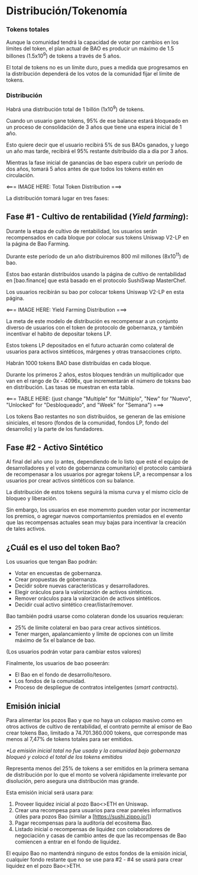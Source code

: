 # Distribución/Tokenomía


### Tokens totales

Aunque la comunidad tendrá la capacidad de votar por cambios en los límites del token, el plan actual de BAO es producir un máximo de 1.5 billones (1.5x10<sup>9</sup>) de tokens a través de 5 años.

El total de tokens no es un límite duro, pues a medida que progresamos en la distribución dependerá de los votos de la comunidad fijar el límite de tokens.

### Distribución
Habrá una distribución total de 1 billón (1x10<sup>9</sup>) de tokens. 

Cuando un usuario gane tokens, 95% de ese balance estará bloqueado en un proceso de consolidación de 3 años que tiene una espera inicial de 1 año.

Esto quiere decir que el usuario recibirá 5% de sus BAOs ganados, y luego un año mas tarde, recibirá el 95% restante dsitribuído día a día por 3 años.

Mientras la fase inicial de ganancias de bao espera cubrir un período de dos años, tomará 5 años antes de que todos los tokens estén en circulación.

<=== IMAGE HERE: Total Token Distribution ===>

La distribución tomará lugar en tres fases:

## Fase #1 - Cultivo de rentabilidad (_Yield farming_):

Durante la etapa de cultivo de rentabilidad, los usuarios serán recompensados en cada bloque por colocar sus tokens Uniswap V2-LP en la página de Bao Farming.

Durante este período de un año distribuiremos 800 mil millones (8x10<sup>11</sup>) de bao. 

Estos bao estarán distribuídos usando la página de cultivo de rentabilidad en [bao.finance] que está basado en el protocolo SushiSwap MasterChef.

Los usuarios recibirán su bao por colocar tokens Uniswap V2-LP en esta página.

<=== IMAGE HERE: Yield Farming Distribution ===>

La meta de este modelo de distribución es recompensar a un conjunto diverso de usuarios con el token de protocolo de gobernanza, y también incentivar el habito de depositar tokens LP.

Estos tokens LP depositados en el futuro actuarán como colateral de usuarios para activos sintéticos, márgenes y otras transacciones cripto.

Habrán 1000 tokens BAO base distribuídas en cada bloque.

Durante los primeros 2 años, estos bloques tendrán un multiplicador que van en el rango de 0x - 4096x, que incrementarán el número de toksns bao en distribución. Las tasas se muestran en esta tabla.

<=== TABLE HERE:  (just change "Multiple" for "Múltiplo", "New" for "Nuevo", "Unlocked" for "Desbloqueado", and "Week" for "Semana") ===>

Los tokens Bao restantes no son distribuídos, se generan de las emisione siniciales, el tesoro (fondos de la comunidad, fondos LP, fondo del desarrollo) y la parte de los fundadores.

## Fase #2 - Activo Sintético

Al final del año uno (o antes, dependiendo de lo listo que esté el equipo de desarrolladores y el voto de gobernanza comunitario) el protocolo cambiará de recompenasar a los usuarios por agregar tokens LP, a recompensar a los usuarios por crear activos sintéticos con su balance.

La distribución de estos tokens seguirá la misma curva y el mismo ciclo de bloqueo y liberación.

Sin embargo, los usuarios en ese momemnto pueden votar por incrementar los premios, o agregar nuevos comportamientos premiados en el evento que las recompensas actuales sean muy bajas para incentivar la creación de tales activos.

## ¿Cuál es el uso del token Bao?

Los usuarios que tengan Bao podrán:

* Votar en encuestas de gobernanza.
* Crear propuestas de gobernanza.
* Decidir sobre nuevas características y desarrolladores.
* Elegir oráculos para la valorización de activos sintéticos.
* Remover oráculos para la valorización de activos sintéticos.
* Decidir cual activo sintético crear/listar/remover.

Bao también podrá usarse como colateran donde los usuarios requieran:

* 25% de límite colateral en bao para crear activos sintéticos.
* Tener margen, apalancamiento y límite de opciones con un límite máximo de 5x el balance de bao.

(Los usuarios podrán votar para cambiar estos valores)

Finalmente, los usuarios de bao poseerán:

* El Bao en el fondo de desarrollo/tesoro.
* Los fondos de la comunidad.
* Proceso de despliegue de contratos inteligentes (_smart contracts_).

## Emisión inicial

Para alimentar los pozos Bao y que no haya un colapso masivo como en otros activos de cultivo de rentabilidad, el contrato permite al emisor de Bao crear tokens Bao, limitado a 74.701.360.000 tokens, que corresponde mas menos al 7,47% de tokens totales para ser emitidos.

_*La emisión inicial total no fue usada y la comunidad bajo gobernanza bloqueó y colocó el total de los tokens emitidos_

Representa menos del 25% de tokens a ser emitidos en la primera semana de distribución por lo que el monto se volverá rápidamente irrelevante por disolución, pero asegura una distribución mas grande.

Esta emisión inicial será usara para:
1. Proveer liquidez inicial al pozo Bao<>ETH en Uniswap.
2. Crear una recompesa para usuarios para crear paneles informativos útiles para pozos Bao (similar a [https://sushi.zippo.io/])
3. Pagar recompensas para la auditoría del ecositema Bao.
4. Listado inicial o recompensas de liquidez con colaboradores de negociación y casas de cambio antes de que las recompensas de Bao comiencen a entrar en el fondo de liquidez.

El equipo Bao no mantendrá ninguno de estos fondos de la emisión inicial, cualquier fondo restante que no se use para #2 - #4 se usará para crear liquidez en el pozo Bao<>ETH.


